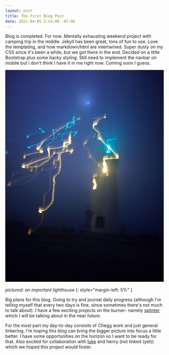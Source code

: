 ```yaml
---
layout: post
title: The First Blog Post
date: 2021-04-05 2:54:00 -07:00
---
```


Blog is completed. For now. Mentally exhausting weekend project with camping trip in the middle.
Jekyll has been great, tons of fun to use. Love the templating, and how markdown/html are intertwined.
Super dusty on my CSS since it's been a while, but we got there in the end. Decided on a little
Bootstrap plus some hacky styling. Still need to implement the navbar on mobile but I don't think
I have it in me right now. Coming soon I guess.

![36°57'38.5"N 122°00'07.9"W](/assets/img/2021-04-05-the-first/lighthouse.jpg)

_pictured: an important lighthouse_
{: style="margin-left: 5%" }

Big plans for this blog. Going to try and journal daily progress (although I'm telling myself that
every two days is fine, since sometimes there's not much to talk about). I have a few exciting
projects on the burner- namely [splinter](https://github.com/wg4568/splinter) which I will be
talking about in the near future.

For the most part my day-to-day consists of Chegg work and just general tinkering. I'm hoping this
blog can bring the bigger picture into focus a little better. I have some opportunities on the horizon
so I want to be ready for that. Also excited for collaboration with [luke](https://lam.blogliam.com/)
and henry (not linked (yet)) which we hoped this project would foster.

